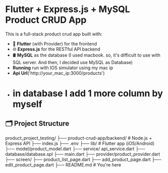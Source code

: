 
# Flutter + Express.js + MySQL Product CRUD App

This is a full-stack product crud app built with:

- 📱 **Flutter** (with Provider) for the frontend
- 🌐 **Express.js** for the RESTful API backend
- 🛢️ **MySQL** as the database (I used macbook. so, it's difficult to use with SQL server. And then, I decided use MySQL as Database)
- **Running** run with IOS simulator using my mac ip
- **Api Url**('http://your_mac_ip:3000/products')
- # in database I add 1 more column by myself

## 🗂️ Project Structure
product_project_testing/
├── product-crud-app/backend/ # Node.js + Express API
                            ├── index.js
                            ├── .env
├── lib/ # Flutter app (iOS/Android)
        ├── model/product_model.dart
        ├── service/ api_service.dart
        ├── database/database.spl 
        ├── main.dart
        ├── provider/product_provider.dart 
        ├── screen/ 
            ├── product_list_page.dart
            ├── add_product_page.dart
            ├── edit_product_page.dart
├── README.md # You're here